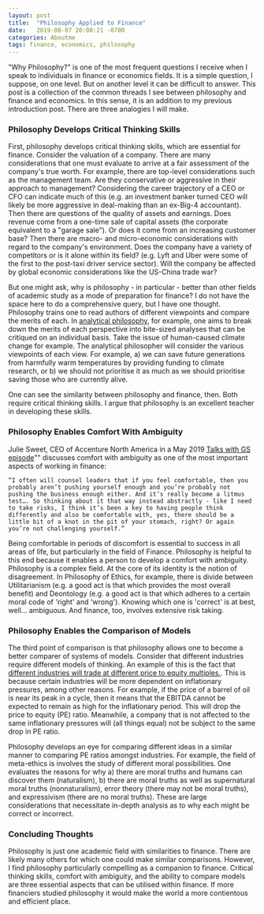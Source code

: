 ```yaml
---
layout: post
title:  "Philosophy Applied to Finance"
date:   2019-08-07 20:08:21 -0700
categories: Aboutme
tags: finance, economics, philosophy
---
```

"Why Philosophy?" is one of the most frequent questions I receive when I speak to individuals in finance or economics fields. It is a simple question, I suppose, on one level. But on another level it can be difficult to answer. This post is a collection of the common threads I see between philosophy and finance and economics. In this sense, it is an addition to my previous introduction post. There are three analogies I will make.

### Philosophy Develops Critical Thinking Skills

First, philosophy develops critical thinking skills, which are essential for finance. Consider the valuation of a company. There are many considerations that one must evaluate to arrive at a fair assessment of the company's true worth. For example, there are top-level considerations such as the management team. Are they conservative or aggressive in their approach to management? Considering the career trajectory of a CEO or CFO can indicate much of this (e.g. an investment banker turned CEO will likely be more aggressive in deal-making than an ex-Big-4 accountant). Then there are questions of the quality of assets and earnings. Does revenue come from a one-time sale of capital assets (the corporate equivalent to a "garage sale"). Or does it come from an increasing customer base? Then there are macro- and micro-economic considerations with regard to the company's environment. Does the company have a variety of competitors or is it alone within its field? (e.g. Lyft and Uber were some of the first to the post-taxi driver service sector). Will the company be affected by global economic considerations like the US-China trade war? 

But one might ask, why is philosophy - in particular - better than other fields of academic study as a mode of preparation for finance? I do not have the space here to do a comprehensive query, but I have one thought. Philosophy trains one to read authors of different viewpoints and compare the merits of each. In [analytical philosophy](https://www.iep.utm.edu/analytic/ "analytical philosophy"), for example, one aims to break down the merits of each perspective into bite-sized analyses that can be critiqued on an individual basis. Take the issue of human-caused climate change for example. The analytical philosopher will consider the various viewpoints of each view. For example, a) we can save future generations from harmfully warm temperatures by providing funding to climate research, or b) we should not prioritise it as much as we should prioritise saving those who are currently alive. 

One can see the similarity between philosophy and finance, then. Both require critical thinking skills. I argue that philosophy is an excellent teacher in developing these skills.


### Philosophy Enables Comfort With Ambiguity

Julie Sweet, CEO of Accenture North America in a May 2019 [Talks with GS episode](https://www.goldmansachs.com/insights/talks-at-gs/julie-sweet.html "Talks with GS episode")"" discusses comfort with ambiguity as one of the most important aspects of working in finance: 

``` “I often will counsel leaders that if you feel comfortable, then you probably aren’t pushing yourself enough and you’re probably not pushing the business enough either. And it’s really become a litmus test…. So thinking about it that way instead abstractly - like I need to take risks, I think it’s been a key to having people think differently and also be comfortable with, yes, there should be a little bit of a knot in the pit of your stomach, right? Or again you’re not challenging yourself.” ```

Being comfortable in periods of discomfort is essential to success in all areas of life, but particularly in the field of Finance. Philosophy is helpful to this end because it enables a person to develop a comfort with ambiguity. Philosophy is a complex field. At the core of its identity is the notion of disagreement. In Philosophy of Ethics, for example, there is divide between Utilitarianism (e.g. a good act is that which provides the most overall benefit) and Deontology (e.g. a good act is that which adheres to a certain moral code of 'right' and 'wrong'). Knowing which one is 'correct' is at best, well... ambiguous. And finance, too, involves extensive risk taking.   

### Philosophy Enables the Comparison of Models

The third point of comparison is that philosophy allows one to become a better comparer of systems of models. Consider that different industries require different models of thinking. An example of this is the fact that [different industries will trade at different price to equity multiples.](http://people.stern.nyu.edu/adamodar/pdfiles/val3ed/c20.pdf). This is because certain industries will be more dependent on inflationary pressures, among other reasons. For example, if the price of a barrel of oil is near its peak in a cycle, then it means that the EBITDA cannot be expected to remain as high for the inflationary period. This will drop the price to equity (PE) ratio. Meanwhile, a company that is not affected to the same inflationary pressures will (all things equal) not be subject to the same drop in PE ratio.  

Philosophy develops an eye for comparing different ideas in a similar manner to comparing PE ratios amongst industries. For example, the field of meta-ethics is involves the study of different moral possibilities. One evaluates the reasons for why a) there are moral truths and humans can discover them (naturalism), b) there are moral truths as well as supernatural moral truths (nonnaturalism), error theory (there may not be moral truths), and expressivism (there are no moral truths). These are large considerations that necessitate in-depth analysis as to why each might be correct or incorrect. 

### Concluding Thoughts

Philosophy is just one academic field with similarities to finance. There are likely many others for which one could make similar comparisons. However, I find philosophy particularly compelling as a companion to finance. Critical thinking skills, comfort with ambiguity, and the ability to compare models are three essential aspects that can be utilised within finance. If more financiers studied philosophy it would make the world a more contientous and efficient place.
